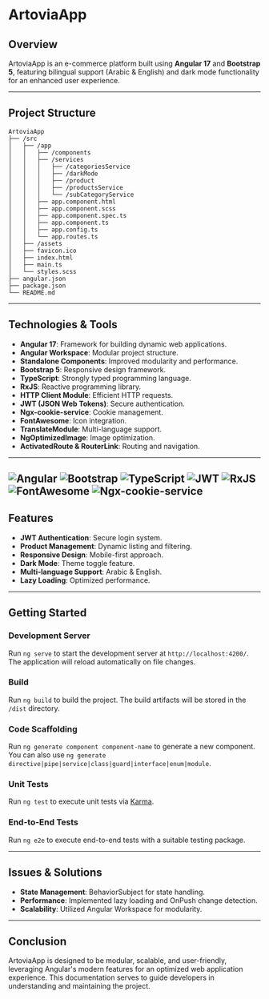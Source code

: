 # ArtoviaApp
## Overview
ArtoviaApp is an e-commerce platform built using **Angular 17** and **Bootstrap 5**, featuring bilingual support (Arabic & English) and dark mode functionality for an enhanced user experience.

---

## Project Structure

```plaintext
ArtoviaApp
├── /src
│   ├── /app
│   │   ├── /components
│   │   ├── /services
│   │   │   ├── /categoriesService
│   │   │   ├── /darkMode
│   │   │   ├── /product
│   │   │   ├── /productsService
│   │   │   └── /subCategoryService
│   │   ├── app.component.html
│   │   ├── app.component.scss
│   │   ├── app.component.spec.ts
│   │   ├── app.component.ts
│   │   ├── app.config.ts
│   │   └── app.routes.ts
│   ├── /assets
│   ├── favicon.ico
│   ├── index.html
│   ├── main.ts
│   └── styles.scss
├── angular.json
├── package.json
└── README.md
```

---

## Technologies & Tools

- **Angular 17**: Framework for building dynamic web applications.
- **Angular Workspace**: Modular project structure.
- **Standalone Components**: Improved modularity and performance.
- **Bootstrap 5**: Responsive design framework.
- **TypeScript**: Strongly typed programming language.
- **RxJS**: Reactive programming library.
- **HTTP Client Module**: Efficient HTTP requests.
- **JWT (JSON Web Tokens)**: Secure authentication.
- **Ngx-cookie-service**: Cookie management.
- **FontAwesome**: Icon integration.
- **TranslateModule**: Multi-language support.
- **NgOptimizedImage**: Image optimization.
- **ActivatedRoute & RouterLink**: Routing and navigation.
---
![Angular](https://img.shields.io/badge/Angular-17.3.11-red?style=for-the-badge&logo=angular&logoColor=white)
![Bootstrap](https://img.shields.io/badge/Bootstrap-5-blueviolet?style=for-the-badge&logo=bootstrap&logoColor=white)
![TypeScript](https://img.shields.io/badge/TypeScript-4.8.4-blue?style=for-the-badge&logo=typescript&logoColor=white)
![JWT](https://img.shields.io/badge/JWT-black?style=for-the-badge&logo=jsonwebtokens&logoColor=white)
![RxJS](https://img.shields.io/badge/RxJS-red?style=for-the-badge&logo=reactivex&logoColor=white)
![FontAwesome](https://img.shields.io/badge/FontAwesome-339AF0?style=for-the-badge&logo=fontawesome&logoColor=white)
![Ngx-cookie-service](https://img.shields.io/badge/Ngx--cookie--service-lightgrey?style=for-the-badge)
---

## Features

- **JWT Authentication**: Secure login system.
- **Product Management**: Dynamic listing and filtering.
- **Responsive Design**: Mobile-first approach.
- **Dark Mode**: Theme toggle feature.
- **Multi-language Support**: Arabic & English.
- **Lazy Loading**: Optimized performance.

---

## Getting Started

### Development Server
Run `ng serve` to start the development server at `http://localhost:4200/`. The application will reload automatically on file changes.

### Build
Run `ng build` to build the project. The build artifacts will be stored in the `/dist` directory.

### Code Scaffolding
Run `ng generate component component-name` to generate a new component. You can also use `ng generate directive|pipe|service|class|guard|interface|enum|module`.

### Unit Tests
Run `ng test` to execute unit tests via [Karma](https://karma-runner.github.io).

### End-to-End Tests
Run `ng e2e` to execute end-to-end tests with a suitable testing package.

---

## Issues & Solutions

- **State Management**: BehaviorSubject for state handling.
- **Performance**: Implemented lazy loading and OnPush change detection.
- **Scalability**: Utilized Angular Workspace for modularity.

---

## Conclusion
ArtoviaApp is designed to be modular, scalable, and user-friendly, leveraging Angular's modern features for an optimized web application experience. This documentation serves to guide developers in understanding and maintaining the project.

